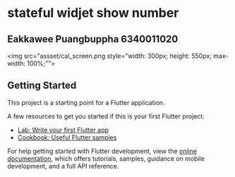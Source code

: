 # stateful widjet show number 
## Eakkawee Puangbuppha 6340011020

<img src="assset/cal_screen.png style="width: 300px; height: 550px; max-width: 100%;"">

## Getting Started

This project is a starting point for a Flutter application.

A few resources to get you started if this is your first Flutter project:

- [Lab: Write your first Flutter app](https://docs.flutter.dev/get-started/codelab)
- [Cookbook: Useful Flutter samples](https://docs.flutter.dev/cookbook)

For help getting started with Flutter development, view the
[online documentation](https://docs.flutter.dev/), which offers tutorials,
samples, guidance on mobile development, and a full API reference.
